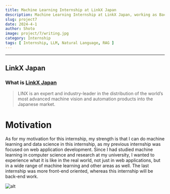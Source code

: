 ```yaml
---
title: Machine Learning Internship at LinkX Japan 
description: Machine Learning Internship at LinkX Japan, working as Backend / Full Stack engineer. applying RAG system to improve LLM application.
slug: project7
date: 2024-4-1
author: Shoto
image: project/7/writing.jpg
category: Internship
tags: [ Internship, LLM, Natural Language, RAG ]
---
```

---

## LinkX Japan 
### What is [LinkX Japan](https://corp.linx.jp/en) 
> LINX is an expert and industry-leader in the distribution of the world’s most advanced machine vision and automation products into the Japanese market.

# Motivation
As for my motivation for this internship, my strength is that I can do machine learning and data science in this internship, as my previous internship was focused on web application development. Since I had studied machine learning in computer science and research at my university, I wanted to experience what it is like in the real world, not just in web applications, but in a wide range of machine learning and other areas as well. The last internship was more front-end oriented, whereas this internship will be back-end work.

![alt](/project/7/writing.jpg)

